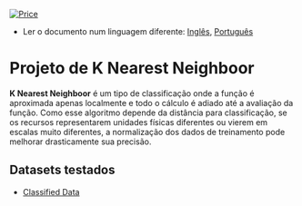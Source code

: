 [![Price](https://img.shields.io/badge/price-FREE-0098f7.svg)](https://github.com/froala/design-blocks/blob/master/LICENSE)

* Ler o documento num linguagem diferente: [Inglês](README.md), [Português](README.pt.md)

# Projeto de K Nearest Neighboor

**K Nearest Neighboor** é um tipo de classificação onde a função é aproximada apenas localmente e todo o cálculo é adiado até a avaliação da função.
Como esse algoritmo depende da distância para classificação, se os recursos representarem unidades físicas diferentes ou vierem em escalas muito diferentes, a normalização dos dados de treinamento pode melhorar drasticamente sua precisão.

## Datasets testados
- [Classified Data](/KNN/classified_data.ipynb)